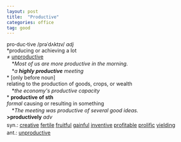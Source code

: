 ```yaml
---
layout: post
title:  "Productive"
categories: office
tag: good
---
```

<DIV style="MARGIN: 0px 0px 5px">pro<B>·</B>duc<B>·</B>tive /prəˈdʌktɪv/ <I>adj</I> <BR>*producing or achieving a lot<BR>≠ <A href="{{ site.baseurl }}/unproductive"><U>unproductive</U></A><BR>　*<I>Most of us are more productive in the morning.</I><BR>　*<I>a <B>highly productive</B> meeting</I><BR>* [only before noun] <BR>relating to the production of goods, crops, or wealth<BR>　*<I>the economy's productive capacity</I><BR>* <B>productive of sth</B><BR><I>formal</I> causing or resulting in something<BR>　*<I>The meeting was productive of several good ideas.</I><BR><B>&gt;productively</B> <I>adv</I></DIV>
<DIV style="MARGIN: 0px 0px 5px">
<DIV style="MARGIN: 4px 0px">syn.: <A href="{{ site.baseurl }}/creative"><U>creative</U></A> <A href="{{ site.baseurl }}/fertile"><U>fertile</U></A> <A href="{{ site.baseurl }}/fruitful"><U>fruitful</U></A> <A href="{{ site.baseurl }}/gainful"><U>gainful</U></A> <A href="{{ site.baseurl }}/inventive"><U>inventive</U></A> <A href="{{ site.baseurl }}/profitable"><U>profitable</U></A> <A href="{{ site.baseurl }}/prolific"><U>prolific</U></A> <A href="{{ site.baseurl }}/yielding"><U>yielding</U></A></DIV>
<DIV style="MARGIN: 4px 0px">ant.: <A href="{{ site.baseurl }}/unproductive"><U>unproductive</U></A></DIV></DIV>
